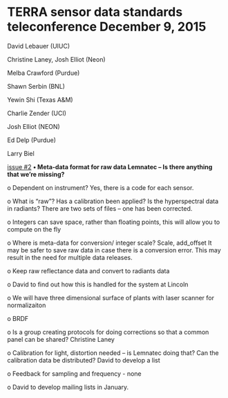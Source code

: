 # TERRA sensor data standards teleconference				December 9, 2015

David Lebauer (UIUC)

Christine Laney, Josh Elliot (Neon)

Melba Crawford (Purdue)

Shawn Serbin (BNL)

Yewin Shi (Texas A&M)

Charlie Zender (UCI)

Josh Elliot (NEON)

Ed Delp (Purdue)

Larry Biel

[issue #2](https://github.com/terraref/reference-data/issues/2)
**•	Meta-data format for raw data Lemnatec – Is there anything that we’re missing?**


o	Dependent on instrument?  Yes, there is a code for each sensor.

o	What is “raw”?  Has a calibration been applied?  Is the hyperspectral data in radiants?  There are two sets of files – one has been corrected.

o	Integers can save space, rather than floating points, this will allow you to compute on the fly

o	Where is meta-data for conversion/ integer scale? Scale, add_offset  It may be safer to save raw data in case there is a conversion error.  This may result in the need for multiple data releases.

o	Keep raw reflectance data and convert to radiants data 

o	David to find out how this is handled for the system at Lincoln

o	We will have three dimensional surface of plants with laser scanner for normalizaiton

o	BRDF

o	Is a group creating protocols for doing corrections so that a common panel can be shared? Christine Laney

o	Calibration for light, distortion needed – is Lemnatec doing that?  Can the calibration data be distributed? David to develop a list

o	Feedback for sampling and frequency - none


o	David to develop mailing lists in January.
